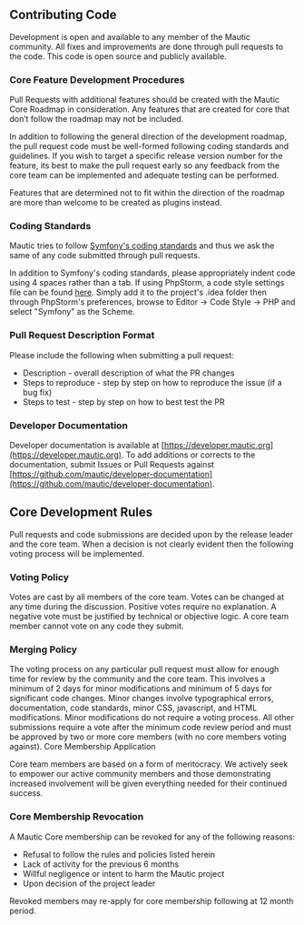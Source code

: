 ## Contributing Code

Development is open and available to any member of the Mautic community. All fixes and improvements are done through pull requests to the code. This code is open source and publicly available. 

### Core Feature Development Procedures

Pull Requests with additional features should be created with the Mautic Core Roadmap in consideration. Any features that are created for core that don’t follow the roadmap may not be included. 

In addition to following the general direction of the development roadmap, the pull request code must be well-formed following coding standards and guidelines. If you wish to target a specific release version number for the feature, its best to make the pull request early so any feedback from the core team can be implemented and adequate testing can be performed. 

Features that are determined not to fit within the direction of the roadmap are more than welcome to be created as plugins instead.

### Coding Standards

Mautic tries to follow [Symfony's coding standards](http://symfony.com/doc/current/contributing/code/standards.html) and thus we ask the same of any code submitted through pull requests.

In addition to Symfony's coding standards, please appropriately indent code using 4 spaces rather than a tab. If using PhpStorm, a code style settings file can be found [here](https://gist.github.com/alanhartless/f3ad051108351a3fcffd). Simply add it to the project's .idea folder then through PhpStorm's preferences, browse to Editor -> Code Style -> PHP and select "Symfony" as the Scheme. 

### Pull Request Description Format

Please include the following when submitting a pull request:

- Description - overall description of what the PR changes
- Steps to reproduce - step by step on how to reproduce the issue (if a bug fix)
- Steps to test - step by step on how to best test the PR

### Developer Documentation

Developer documentation is available at [https://developer.mautic.org](https://developer.mautic.org).  To add additions or corrects to the documentation, submit Issues or Pull Requests against [https://github.com/mautic/developer-documentation](https://github.com/mautic/developer-documentation).

## Core Development Rules

Pull requests and code submissions are decided upon by the release leader and the core team.  When a decision is not clearly evident then the following voting process will be implemented.

### Voting Policy

Votes are cast by all members of the core team. Votes can be changed at any time during the discussion. Positive votes require no explanation. A negative vote must be justified by technical or objective logic. A core team member cannot vote on any code they submit.

### Merging Policy

The voting process on any particular pull request must allow for enough time for review by the community and the core team. This involves a minimum of 2 days for minor modifications and minimum of 5 days for significant code changes. Minor changes involve typographical errors, documentation, code standards, minor CSS, javascript, and HTML modifications. Minor modifications do not require a voting process. All other submissions require a vote after the minimum code review period and must be approved by two or more core members (with no core members voting against).
Core Membership Application

Core team members are based on a form of meritocracy. We actively seek to empower our active community members and those demonstrating increased involvement will be given everything needed for their continued success.

### Core Membership Revocation

A Mautic Core membership can be revoked for any of the following reasons:

- Refusal to follow the rules and policies listed herein
- Lack of activity for the previous 6 months
- Willful negligence or intent to harm the Mautic project
- Upon decision of the project leader

Revoked members may re-apply for core membership following at 12 month period.